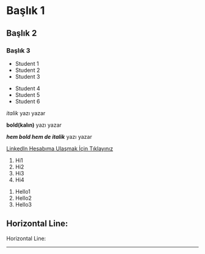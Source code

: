 # Başlık 1
## Başlık 2
### Başlık 3

- Student 1
- Student 2
- Student 3

* Student 4
* Student 5
* Student 6

 *italik* yazı yazar

 **bold(kalın)** yazı yazar

 ***hem bold hem de italik*** yazı yazar

[LinkedIn Hesabıma Ulaşmak İçin Tıklayınız](https://www.linkedin.com/in/%C5%9Fevvalt%C3%B6r%C3%BCn/)

1. Hi1
2. Hi2
3. Hi3
4. Hi4

1) Hello1
2) Hello2
3) Hello3

Horizontal Line:
---

Horizontal Line:
***

